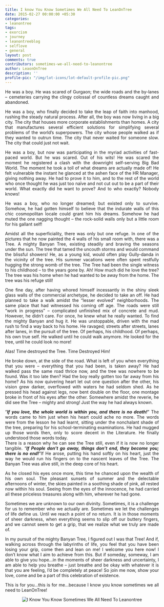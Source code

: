 ```yaml
---
title: I know You Know Sometimes We All Need To LeanOnTree
date: 2015-02-27 00:00:00 +05:30
categories:
- leanontree
tags:
- exorcism
- journey
- leanontreeblog
- selflove
- general
layout: post
comments: true
contributors: sometimes-we-all-need-to-leanontree
author: LeaonOnTree
description: ''
profile-pic: "/img/lot-icons/lot-default-profile-pic.png"
---
```


<p style="text-align: justify;">
He was a boy. He was scared of Gurgaon; the wide roads and the by-lanes – cemeteries carrying the clingy colossal of countless dreams caught and abandoned.</p>
<p style="text-align: justify;">
He was a boy, who finally decided to take the leap of faith into manhood, rushing the steady natural process. After all, the boy was now living in a big city. The city that houses more corporate establishments than homes. A city that manufactures several efficient solutions for simplifying several problems of the world’s superpowers.<!--more--> The city whose people walked as if they wanted to outrun time. The city that never waited for someone slow. The city that could just not wait.</p>
<p style="text-align: justify;">
He was a boy, but now was participating in the myriad activities of fast-paced world. But he was scared. Out of his wits! He was scared the moment he registered a clash with the downright self-serving Big Bad World. The moment he took a toll of what dreams are actually made of! He felt vulnerable the instant he glanced at the ashen face of the HR Manager, giving nothing away. He had to prove it to him, and to the rest of the world who once thought he was just too naïve and not cut out to be a part of their world. What exactly did he want to prove? And to who exactly? Nobody knows!</p>
<p style="text-align: justify;">
He was a boy, who no longer dreamed; but existed only to survive. Somehow, he had gotten himself to believe that the indurate walls of this chic cosmopolitan locale could grant him his dreams. Somehow he had muted the one nagging thought – the rock-solid walls only but a little room for his gallant self!</p>
<p style="text-align: justify;">
Amidst all the superficiality, there was only but one refuge. In one of the pictures that he now painted the 4 walls of his small room with, there was a Tree. A mighty Banyan Tree, existing steadily and braving the seasons under the sun. The tree that tamed the uncouth storms and would command the blissful showers! He, as a young kid, would often play Gully-danda in the vicinity of the tree. His summer vacations were often spent restfully hugging the strong womb of the tree. The Tree had been the single witness to his childhood – to the years gone by. Ah! How much did he love the tree? The tree was his home when he had wanted to be away from the home. The tree was his refuge still!</p>
<p style="text-align: justify;">
One fine day, after having whored himself incessantly in the shiny sleek glass walls of the commercial archetype, he decided to take an off. He had planned to take a walk amidst the “lesser evolved” neighborhoods. The same place that had witnessed his coming off age. The roads were still “work in progress” – complicated unfinished mix of concrete and mud. However, he didn’t care. For once, he knew what he really wanted. To find the mighty Banyan and hug it. He was unstoppable, driven with the mad rush to find a way back to his home. He ravaged; streets after streets, lanes after lanes, in the pursuit of the tree. Of perhaps, his childhood. Of perhaps, his own true self. He walked until he could walk anymore. He looked for the tree, until he could look no more!</p>
<p style="text-align: justify;">
Alas! Time destroyed the Tree. Time Destroyed Him!</p>
<p style="text-align: justify;">
He broke down, at the side of the road. What is left of you when everything that you were – everything that you had been, is taken away? He had walked pass the same road thrice now, and the tree was nowhere to be found. Was it too late then? Had the boy really gotten too far away from his home? As his now quivering heart let out one question after the other, his vision grew darker, overflowed with waters he had seldom shed. As he pressed his head against legs, now bent double on the floor, one montage broke in front of his eyes after the other. Somewhere amidst the reverie, he did see the Tree – mighty and strong! Just the way he had always known.</p>
<p style="text-align: justify;">
<q><b><i>If you love, the whole world is within you, and there is no death!</i></b></q> The words came to him just when his heart could ache no more. The words were from the lesson he had learnt, sitting under the nonchalant shade of the tree, preparing for his school-terminating examinations. He had mugged up those words then, only to score decent in the Literature. He finally understood those words today.<br/>
There is a reason why he can see the Tree still, even if it is now no longer tangible. <q><b><i>If People don’t go away, things don’t end, they become you; there is no end!</i></b></q>If He arose, putting his hand softly on his heart, just the way he would run his fingers on to the nascent leaves of the Tree. The Banyan Tree was alive still, in the deep core of his heart.</p>
<p style="text-align: justify;">
As he closed his eyes once more, this time he chanced upon the wealth of his own soul.  The pleasant sunsets of summer and the delectable afternoons of winter, the skies painted in a soothing shade of pink, all rested now within his soul. Seeing from the eyes of the innocence, he had carried all these priceless treasures along with him, wherever he had gone.</p>
<p style="text-align: justify;">
Sometimes we are unknown to our own divinity. Sometimes, it is a challenge for us to remember who we actually are. Sometimes we let the challenges of life define us. Until we reach a point of no return. It is in those moments of sheer darkness, when everything seems to slip off our buttery fingers, and we cannot seem to get a grip, that we realize what we truly are made of.</p>
<p style="text-align: justify;">
In my pursuit of the mighty Banyan Tree, I figured out I was that Tree! And if, walking across through the labyrinths of life, you feel that you have been losing your grip, come then and lean on me! I welcome you here now! I don’t know what I aim to achieve from this. But if someday, someway, I am able to give you hope…in the moments of sheer darkness and uncertainty, I am able to help you breathe – just breathe and be okay with whatever it is that you are feeling, I’d be completely at peace! So join me now, show your love, come and be a part of this celebration of existence.</p>
<p style="text-align: justify;">
This is for you…this is for me…because I know you know sometimes we all need to LeanOnTree!</p>
<div class="separator" style="clear: both; text-align: center;">
<img class="img-responsive center-block" alt="I Know You Know Sometimes We All Need To Leanontree" src="/img/sometimes-we-all-need-to-leanontree/sometimes-we-all-need-to-leanontree.jpg" /></div>
